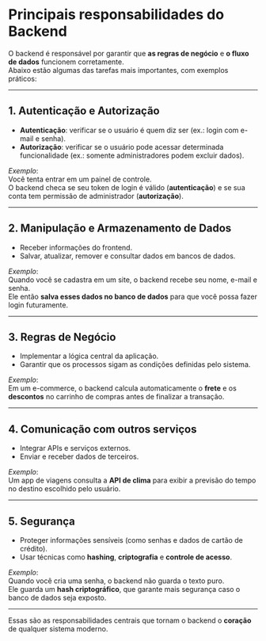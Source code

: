 # Principais responsabilidades do Backend

O backend é responsável por garantir que **as regras de negócio** e **o fluxo de dados** funcionem corretamente.  
Abaixo estão algumas das tarefas mais importantes, com exemplos práticos:

---

## 1. Autenticação e Autorização 
- **Autenticação**: verificar se o usuário é quem diz ser (ex.: login com e-mail e senha).  
- **Autorização**: verificar se o usuário pode acessar determinada funcionalidade (ex.: somente administradores podem excluir dados).  

*Exemplo*:  
Você tenta entrar em um painel de controle.  
O backend checa se seu token de login é válido (**autenticação**) e se sua conta tem permissão de administrador (**autorização**).

---

## 2. Manipulação e Armazenamento de Dados 
- Receber informações do frontend.  
- Salvar, atualizar, remover e consultar dados em bancos de dados.  

*Exemplo*:  
Quando você se cadastra em um site, o backend recebe seu nome, e-mail e senha.  
Ele então **salva esses dados no banco de dados** para que você possa fazer login futuramente.

---

## 3. Regras de Negócio 
- Implementar a lógica central da aplicação.  
- Garantir que os processos sigam as condições definidas pelo sistema.  

*Exemplo*:  
Em um e-commerce, o backend calcula automaticamente o **frete** e os **descontos** no carrinho de compras antes de finalizar a transação.

---

## 4. Comunicação com outros serviços 
- Integrar APIs e serviços externos.  
- Enviar e receber dados de terceiros.  

*Exemplo*:  
Um app de viagens consulta a **API de clima** para exibir a previsão do tempo no destino escolhido pelo usuário.

---

## 5. Segurança 
- Proteger informações sensíveis (como senhas e dados de cartão de crédito).  
- Usar técnicas como **hashing**, **criptografia** e **controle de acesso**.  

*Exemplo*:  
Quando você cria uma senha, o backend não guarda o texto puro.  
Ele guarda um **hash criptográfico**, que garante mais segurança caso o banco de dados seja exposto.

---

Essas são as responsabilidades centrais que tornam o backend o **coração** de qualquer sistema moderno.
